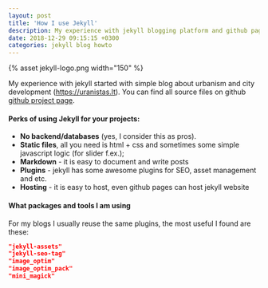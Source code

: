 ```yaml
---
layout: post
title: 'How I use Jekyll'
description: My experience with jekyll blogging platform and github pages
date: 2018-12-29 09:15:15 +0300
categories: jekyll blog howto
---
```


{% asset jekyll-logo.png width="150" %}

My experience with jekyll started with simple blog about urbanism and city development (<a href="//urbanistas.lt">https://uranistas.lt</a>). You can find all source files on github <a href="https://github.com/reskir/urban_blog">github project page</a>.

#### Perks of using Jekyll for your projects:

-   **No backend/databases** (yes, I consider this as pros).
-   **Static files**, all you need is html + css and sometimes some simple javascript logic (for slider f.ex.);
-   **Markdown** - it is easy to document and write posts
-   **Plugins** - jekyll has some awesome plugins for SEO, asset management and etc.
-   **Hosting** - it is easy to host, even github pages can host jekyll website

#### What packages and tools I am using

For my blogs I usually reuse the same plugins, the most useful I found are these:

```json
"jekyll-assets"
"jekyll-seo-tag"
"image_optim"
"image_optim_pack"
"mini_magick"
```
